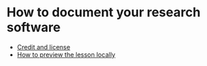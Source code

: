 # How to document your research software

- [Credit and license](https://coderefinery.github.io/documentation/license/)
- [How to preview the lesson locally](https://coderefinery.github.io/sphinx-lesson/contributing-to-a-lesson/#build-and-test-locally)
